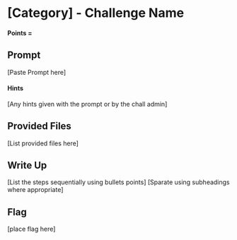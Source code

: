 # \[Category\] - Challenge Name

#### Points = 

## Prompt

\[Paste Prompt here\]

#### Hints
\[Any hints given with the prompt or by the chall admin\]

## Provided Files

\[List provided files here\]

## Write Up

\[List the steps sequentially using bullets points\] 
\[Sparate using subheadings where appropriate\] 

## Flag

\[place flag here\]